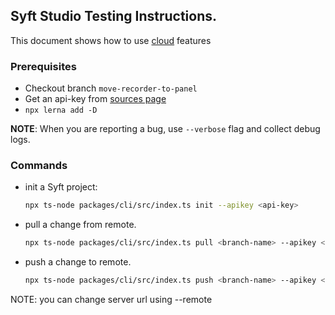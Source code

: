 ## Syft Studio Testing Instructions.

This document shows how to use [cloud](https://studio.syftdata.com) features

### Prerequisites

- Checkout branch `move-recorder-to-panel`
- Get an api-key from [sources page](https://studio.syftdata.com/sources)
- `npx lerna add -D`

**NOTE**: When you are reporting a bug, use `--verbose` flag and collect debug logs.

### Commands

- init a Syft project:
  ```sh
  npx ts-node packages/cli/src/index.ts init --apikey <api-key>
  ```
- pull a change from remote.
  ```sh
  npx ts-node packages/cli/src/index.ts pull <branch-name> --apikey <api-key>
  ```
- push a change to remote.
  ```sh
  npx ts-node packages/cli/src/index.ts push <branch-name> --apikey <api-key>
  ```

NOTE: you can change server url using --remote
